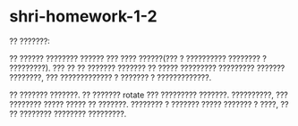 # shri-homework-1-2

?? ???????:

?? ?????? ???????? ?????? ??? ???? ??????(??? ? ?????????? ???????? ? ?????????).
??? ?? ?? ??????? ??????? ?? ????? ????????? ????????? ??????? ????????, ??? ????????????? ? ??????? ? ?????????????.

?? ??????? ???????.
?? ??????? rotate ??? ????????? ???????. ??????????, ??? ???????? ????? ????? ?? ???????.
???????? ? ??????? ????? ??????? ? ????, ?? ?? ???????? ???????? ?????????.
